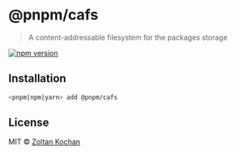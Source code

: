 # @pnpm/cafs

> A content-addressable filesystem for the packages storage

<!--@shields('npm')-->
[![npm version](https://img.shields.io/npm/v/@pnpm/cafs.svg)](https://www.npmjs.com/package/@pnpm/cafs)
<!--/@-->

## Installation

```sh
<pnpm|npm|yarn> add @pnpm/cafs
```

## License

MIT © [Zoltan Kochan](https://www.kochan.io/)
